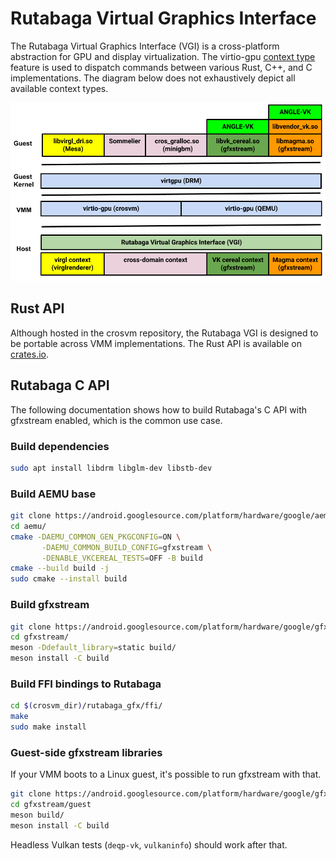 # Rutabaga Virtual Graphics Interface

The Rutabaga Virtual Graphics Interface (VGI) is a cross-platform abstraction for GPU and display
virtualization. The virtio-gpu
[context type](https://www.phoronix.com/news/VirtIO-Linux-5.16-Ctx-Type) feature is used to dispatch
commands between various Rust, C++, and C implementations. The diagram below does not exhaustively
depict all available context types.

<!-- Image from https://goto.google.com/crosvm-rutabaga-diagram -->

![rutabaga diagram](images/rutabaga_gfx.png)

## Rust API

Although hosted in the crosvm repository, the Rutabaga VGI is designed to be portable across VMM
implementations. The Rust API is available on [crates.io](https://crates.io/crates/rutabaga_gfx).

## Rutabaga C API

The following documentation shows how to build Rutabaga's C API with gfxstream enabled, which is the
common use case.

### Build dependencies

```sh
sudo apt install libdrm libglm-dev libstb-dev
```

### Build AEMU base

```sh
git clone https://android.googlesource.com/platform/hardware/google/aemu
cd aemu/
cmake -DAEMU_COMMON_GEN_PKGCONFIG=ON \
       -DAEMU_COMMON_BUILD_CONFIG=gfxstream \
       -DENABLE_VKCEREAL_TESTS=OFF -B build
cmake --build build -j
sudo cmake --install build
```

### Build gfxstream

```sh
git clone https://android.googlesource.com/platform/hardware/google/gfxstream
cd gfxstream/
meson -Ddefault_library=static build/
meson install -C build
```

### Build FFI bindings to Rutabaga

```sh
cd $(crosvm_dir)/rutabaga_gfx/ffi/
make
sudo make install
```

### Guest-side gfxstream libraries

If your VMM boots to a Linux guest, it's possible to run gfxstream with that.

```sh
git clone https://android.googlesource.com/platform/hardware/google/gfxstream
cd gfxstream/guest
meson build/
meson install -C build
```

Headless Vulkan tests (`deqp-vk`, `vulkaninfo`) should work after that.
